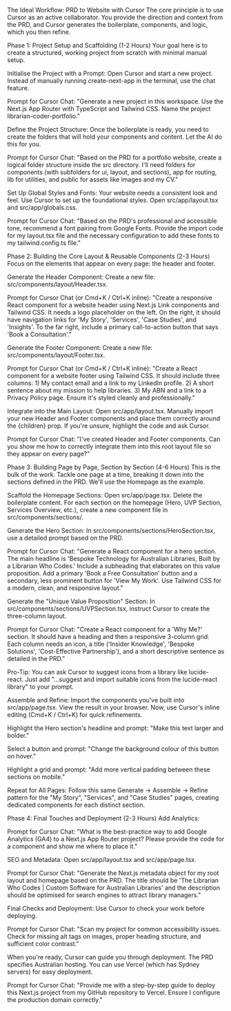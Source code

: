 The Ideal Workflow: PRD to Website with Cursor
The core principle is to use Cursor as an active collaborator. You provide the direction and context from the PRD, and Cursor generates the boilerplate, components, and logic, which you then refine.

Phase 1: Project Setup and Scaffolding (1-2 Hours)
Your goal here is to create a structured, working project from scratch with minimal manual setup.

Initialise the Project with a Prompt:
Open Cursor and start a new project. Instead of manually running create-next-app in the terminal, use the chat feature.

Prompt for Cursor Chat:
"Generate a new project in this workspace. Use the Next.js App Router with TypeScript and Tailwind CSS. Name the project librarian-coder-portfolio."

Define the Project Structure:
Once the boilerplate is ready, you need to create the folders that will hold your components and content. Let the AI do this for you.

Prompt for Cursor Chat:
"Based on the PRD for a portfolio website, create a logical folder structure inside the src directory. I'll need folders for components (with subfolders for ui, layout, and sections), app for routing, lib for utilities, and public for assets like images and my CV."

Set Up Global Styles and Fonts:
Your website needs a consistent look and feel. Use Cursor to set up the foundational styles. Open src/app/layout.tsx and src/app/globals.css.

Prompt for Cursor Chat:
"Based on the PRD's professional and accessible tone, recommend a font pairing from Google Fonts. Provide the import code for my layout.tsx file and the necessary configuration to add these fonts to my tailwind.config.ts file."

Phase 2: Building the Core Layout & Reusable Components (2-3 Hours)
Focus on the elements that appear on every page: the header and footer.

Generate the Header Component:
Create a new file: src/components/layout/Header.tsx.

Prompt for Cursor Chat (or Cmd+K / Ctrl+K inline):
"Create a responsive React component for a website header using Next.js Link components and Tailwind CSS. It needs a logo placeholder on the left. On the right, it should have navigation links for 'My Story', 'Services', 'Case Studies', and 'Insights'. To the far right, include a primary call-to-action button that says 'Book a Consultation'."

Generate the Footer Component:
Create a new file: src/components/layout/Footer.tsx.

Prompt for Cursor Chat (or Cmd+K / Ctrl+K inline):
"Create a React component for a website footer using Tailwind CSS. It should include three columns: 1) My contact email and a link to my LinkedIn profile. 2) A short sentence about my mission to help libraries. 3) My ABN and a link to a Privacy Policy page. Ensure it's styled cleanly and professionally."

Integrate into the Main Layout:
Open src/app/layout.tsx. Manually import your new Header and Footer components and place them correctly around the {children} prop. If you're unsure, highlight the code and ask Cursor.

Prompt for Cursor Chat:
"I've created Header and Footer components. Can you show me how to correctly integrate them into this root layout file so they appear on every page?"

Phase 3: Building Page by Page, Section by Section (4-6 Hours)
This is the bulk of the work. Tackle one page at a time, breaking it down into the sections defined in the PRD. We'll use the Homepage as the example.

Scaffold the Homepage Sections:
Open src/app/page.tsx. Delete the boilerplate content. For each section on the homepage (Hero, UVP Section, Services Overview, etc.), create a new component file in src/components/sections/.

Generate the Hero Section:
In src/components/sections/HeroSection.tsx, use a detailed prompt based on the PRD.

Prompt for Cursor Chat:
"Generate a React component for a hero section. The main headline is 'Bespoke Technology for Australian Libraries, Built by a Librarian Who Codes.' Include a subheading that elaborates on this value proposition. Add a primary 'Book a Free Consultation' button and a secondary, less prominent button for 'View My Work'. Use Tailwind CSS for a modern, clean, and responsive layout."

Generate the "Unique Value Proposition" Section:
In src/components/sections/UVPSection.tsx, instruct Cursor to create the three-column layout.

Prompt for Cursor Chat:
"Create a React component for a 'Why Me?' section. It should have a heading and then a responsive 3-column grid. Each column needs an icon, a title ('Insider Knowledge', 'Bespoke Solutions', 'Cost-Effective Partnership'), and a short descriptive sentence as detailed in the PRD."

Pro-Tip: You can ask Cursor to suggest icons from a library like lucide-react. Just add "...suggest and import suitable icons from the lucide-react library" to your prompt.

Assemble and Refine:
Import the components you've built into src/app/page.tsx. View the result in your browser. Now, use Cursor's inline editing (Cmd+K / Ctrl+K) for quick refinements.

Highlight the Hero section's headline and prompt: "Make this text larger and bolder."

Select a button and prompt: "Change the background colour of this button on hover."

Highlight a grid and prompt: "Add more vertical padding between these sections on mobile."

Repeat for All Pages:
Follow this same Generate -> Assemble -> Refine pattern for the "My Story", "Services", and "Case Studies" pages, creating dedicated components for each distinct section.

Phase 4: Final Touches and Deployment (2-3 Hours)
Add Analytics:

Prompt for Cursor Chat:
"What is the best-practice way to add Google Analytics (GA4) to a Next.js App Router project? Please provide the code for a component and show me where to place it."

SEO and Metadata:
Open src/app/layout.tsx and src/app/page.tsx.

Prompt for Cursor Chat:
"Generate the Next.js metadata object for my root layout and homepage based on the PRD. The title should be 'The Librarian Who Codes | Custom Software for Australian Libraries' and the description should be optimised for search engines to attract library managers."

Final Checks and Deployment:
Use Cursor to check your work before deploying.

Prompt for Cursor Chat:
"Scan my project for common accessibility issues. Check for missing alt tags on images, proper heading structure, and sufficient color contrast."

When you're ready, Cursor can guide you through deployment. The PRD specifies Australian hosting. You can use Vercel (which has Sydney servers) for easy deployment.

Prompt for Cursor Chat:
"Provide me with a step-by-step guide to deploy this Next.js project from my GitHub repository to Vercel. Ensure I configure the production domain correctly."